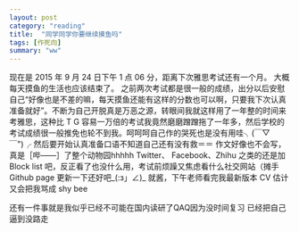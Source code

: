 ```yaml
---
layout: post
category: "reading"
title:  "同学同学你要继续摸鱼吗"
tags: [作死向]
summary: "ww"
---
```

现在是 2015 年 9 月 24 日下午 1 点 06 分，距离下次雅思考试还有一个月。 
大概每天摸鱼的生活也应该结束了。 
之前两次考试都是很一般的成绩，出分以后安慰自己“好像也是不差的嘛，每天摸鱼还能有这样的分数也可以啊，只要我下次认真准备就好”。不断为自己开脱真是万恶之源，转眼间我就这样用了一年整的时间来考雅思，这种比 T G 容易一万倍的考试我竟然磨磨蹭蹭拖了一年多，然后学校的考试成绩很一般推免也轮不到我。呵呵呵自己作的哭死也是没有用哇╮(￣▽￣")╭ 
然后要开始认真准备口语不知道自己还有没有救＝＝ 作文好像也不会写，真是［哔——］了整个动物园hhhhh
Twitter、 Facebook、Zhihu 之类的还是加 Block list 吧，反正看了也没什么用，考试前烦躁又焦虑看什么社交网站（摊手
Github page 更新一下还好吧_(:з」∠)_
就酱，下午老师看完我最新版本 CV 估计又会把我骂成 shy bee 

还有一件事就是我似乎已经不可能在国内读研了QAQ因为没时间复习 已经把自己逼到没路走